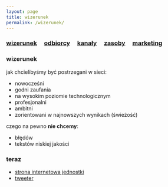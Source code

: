 ```yaml
---
layout: page
title: wizerunek
permalink: /wizerunek/
---
```


<h3>
    <a href="{{ site.baseurl }}/wizerunek">wizerunek</a> &nbsp; &nbsp;
    <a href="{{ site.baseurl }}/odbiorcy">odbiorcy</a> &nbsp; &nbsp;
    <a href="{{ site.baseurl }}/kanaly">kanały</a> &nbsp; &nbsp;
    <a href="{{ site.baseurl }}/zasoby">zasoby</a> &nbsp; &nbsp;
    <a href="{{ site.baseurl }}/pop">marketing</a> &nbsp; &nbsp;
</h3>

### wizerunek

jak chcielibyśmy być postrzegani w sieci:

<ul>
    <li> nowocześni </li>
    <li> godni zaufania </li>
    <li> na wysokim poziomie technologicznym </li>
    <li> profesjonalni </li>
    <li> ambitni </li>
    <li> zorientowani w najnowszych wynikach (świeżość) </li>
</ul>

czego na pewno **nie chcemy**:

<ul>
    <li> błędów </li>
    <li> tekstów niskiej jakości </li>
</ul>


### teraz

<ul>
    <li><a href="https://ncbc.wp.mil.pl/pl/" target="_blank"> strona internetowa jednostki </a></li>
    <li><a href="https://twitter.com/CYBER_MIL_PL?ref_src=twsrc%5Egoogle%7Ctwcamp%5Eserp%7Ctwgr%5Eauthor" target="_blank"> tweeter </a></li>
</ul>
